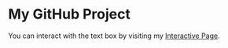 # My GitHub Project

You can interact with the text box by visiting my [Interactive Page](https://username.github.io/repository-name/).

